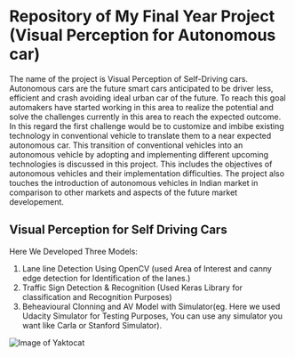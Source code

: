 
# Repository of My Final Year Project (Visual Perception for Autonomous car)  
The name of the project is Visual Perception of Self-Driving cars. Autonomous cars are the future smart cars anticipated to be driver less, efficient and crash avoiding ideal urban car of the future. To reach this goal automakers have started working in this area to realize the potential and solve the challenges currently in this area to reach the expected outcome. In this regard the first challenge would be to customize and imbibe existing technology in conventional vehicle to translate them to a near expected autonomous car. This transition of conventional vehicles into an autonomous vehicle by adopting and implementing different upcoming technologies is discussed in this project. This includes the objectives of autonomous vehicles and their implementation difficulties. The project also touches the introduction of autonomous vehicles in Indian market in comparison to other markets and aspects of the future market developement.


## Visual Perception for Self Driving Cars

Here We Developed Three Models:  
1) Lane line Detection Using OpenCV (used Area of Interest and canny edge detection for Identification of the lanes.)     
2) Traffic Sign Detection & Recognition (Used Keras Library for classification and Recognition Purposes)   
3) Beheavioural Clonning and AV Model with Simulator(eg. Here we used Udacity Simulator for Testing Purposes, You can use any simulator you want like Carla or Stanford Simulator).    



![Image of Yaktocat](https://miro.medium.com/max/967/1*luP5Icnj7QjDRIem5wV_Bw.png)  
